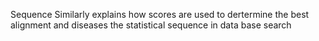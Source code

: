 Sequence Similarly explains how scores are used to dertermine the best alignment and diseases the statistical sequence in data base search
